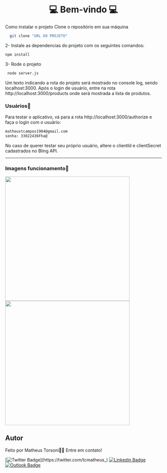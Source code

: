 
<center> <h1>💻 Bem-vindo 💻</h1> </center>

Como instalar o projeto
Clone o repositório em sua máquina
 ```bash
   git clone "URL DO PROJETO"
   ```

2- Instale as  dependencias do projeto com os seguintes comandos:

   ```bash
   npm install
   ```

3- Rode o projeto

   ```bash
    node server.js
   ```

Um texto indicando a rota do projeto será mostrado no console log, sendo localhost:3000. Após o login de usuário, entre na rota http://localhost:3000/products onde será mostrada a lista de produtos.

<h3>Usuários📌</h3>
Para testar o aplicativo, vá para a rota http://localhost:3000/authorize e faça o login com o usuário:

 ```bash
matheustcampos1904@gmail.com
senha: 33022436Fha@
   ```
No caso de querer testar seu próprio usuário, altere o clientId e clientSecret cadastrados no Bling API.


--------------------

<h3> Imagens funcionamento📌</h3>

<img src="images\omageLogin.jpeg" width="400px;" alt=""/>
<img src="images\ImageProduct" width="400px;" alt=""/>



## Autor

Feito por Matheus Torsoni👋🏽 Entre em contato!

[![Twitter Badge](https://img.shields.io/badge/-@tcmatheus-1ca0f1?style=flat-square&labelColor=1ca0f1&logo=twitter&logoColor=white&link=https://twitter.com/tcmatheus_)](https://twitter.com/tcmatheus_) [![Linkedin Badge](https://img.shields.io/badge/-Matheus-Torsoni?style=flat-square&logo=Linkedin&logoColor=white&link=https://www.linkedin.com/in/matheus-torsoni-b33957156/)](https://www.linkedin.com/in/matheus-torsoni-b33957156/) 
[![Outlook Badge](https://img.shields.io/badge/matheus_tcampos@hotmail.com-c14438?style=flat-square&logo=outlook&logoColor=white&link=mailto:matheus_tcampos@hotmail.com)](matheus_tcampos@hotmail.com)